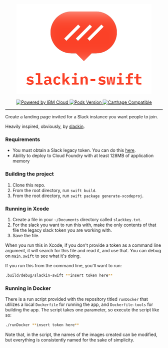 <p align="center">
	<img src="./Assets/repo-banner.png">
</p>

<p align="center">
    <a href="https://console.bluemix.net">
        <img src="https://img.shields.io/badge/Compatible%20With-IBM%20Cloud-blue.svg" alt="Powered by IBM Cloud">
    </a>
	<a href="http://kitura.io">
		<img src="https://img.shields.io/badge/Built%20With-Kitura-blue.svg" alt="Pods Version">
	</a>
	<a href="https://developer.ibm.com/swift/">
		<img src="https://img.shields.io/badge/platform-swift%204.1-orange.svg" alt="Carthage Compatible">
	</a>
</p>

----------------

Create a landing page invited for a Slack instance you want people to join.

Heavily inspired, obviously, by [slackin](https://github.com/rauchg/slackin).

### Requirements

- You must obtain a Slack legacy token. You can do this [here](https://api.slack.com/custom-integrations/legacy-tokens).
- Ability to deploy to Cloud Foundry with at least 128MB of application memory

### Building the project

1) Clone this repo.   
2) From the root directory, run `swift build`.   
3) From the root directory, run `swift package generate-xcodeproj`.   

### Running in Xcode

1) Create a file in your `~/Documents` directory called `slackkey.txt`.  
2) For the slack you want to run this with, make the only contents of that file the legacy slack token you are working with.  
3) Save the file.

When you run this in Xcode, if you don't provide a token as a command line argument, it will search for this file and read it, and use that. You can debug on `main.swift` to see what it's doing.

If you run this from the command line, you'll want to run:

```bash
.build/debug/slackin-swift **insert token here**
```

### Running in Docker

There is a run script provided with the repository titled `runDocker` that utilizes a local `Dockerfile` for running the app, and `Dockerfile-tools` for building the app. The script takes one parameter, so execute the script like so:

```bash
./runDocker **insert token here**
```

Note that, in the script, the names of the images created can be modified, but everything is consistently named for the sake of simplicity.